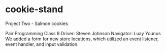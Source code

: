 # cookie-stand
Project Two - Salmon cookies

Pair Programming Class 8
Driver: Steven Johnson
Navigator: Luay Younus
We added a form for new store locations, which utilized an event listener, event handler, and input validation.
